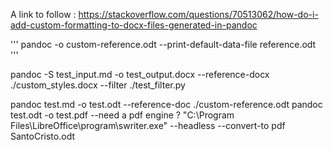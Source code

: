 A link to follow : https://stackoverflow.com/questions/70513062/how-do-i-add-custom-formatting-to-docx-files-generated-in-pandoc

'''
pandoc -o custom-reference.odt --print-default-data-file reference.odt
'''

pandoc -S test_input.md -o test_output.docx --reference-docx ./custom_styles.docx --filter ./test_filter.py

pandoc test.md -o test.odt --reference-doc ./custom-reference.odt
pandoc test.odt -o test.pdf --need a pdf engine ?
"C:\Program Files\LibreOffice\program\swriter.exe" --headless --convert-to pdf SantoCristo.odt